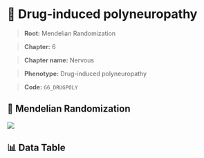 # 🧪 Drug-induced polyneuropathy

> **Root:** Mendelian Randomization

> **Chapter:** 6  

> **Chapter name:** Nervous

> **Phenotype:** Drug-induced polyneuropathy  

> **Code:** `G6_DRUGPOLY`

## 🧬 Mendelian Randomization  

<img src="/MR/Figures/Forward/G6_DRUGPOLY.png"/>

## 📊 Data Table

<CsvTableMRF src="/MR/Data/Forward/G6_DRUGPOLY.csv"/>

